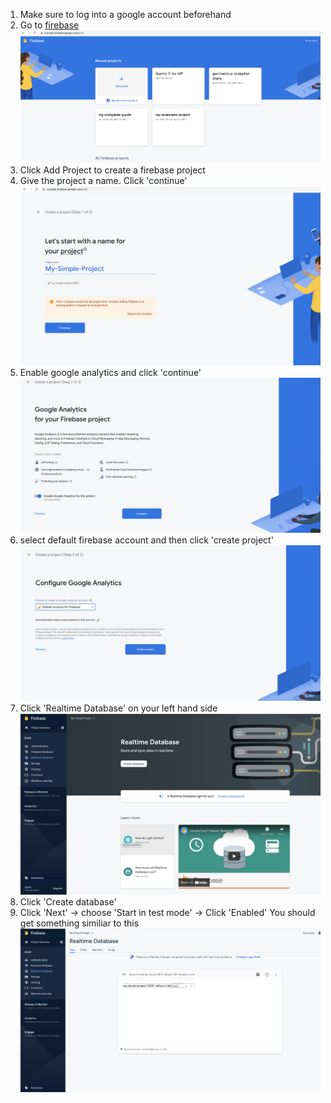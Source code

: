 

1. Make sure to log into a google account beforehand
2. Go to [firebase](https://console.firebase.google.com/)
![alt text](/assets/images/http-requests/1-firebase.png)
3. Click Add Project to create a firebase project
4. Give the project a name. Click 'continue'
![alt text](/assets/images/http-requests/2-firebase.png)
5. Enable google analytics and click 'continue'
![alt text](/assets/images/http-requests/3-firebase.png)
6. select default firebase account and then click 'create project'
![alt text](/assets/images/http-requests/4-firebase.png)
7. Click 'Realtime Database' on your left hand side
![alt text](/assets/images/http-requests/5-firebase.png)
8. Click 'Create database'
9. Click 'Next' -> choose 'Start in test mode' -> Click 'Enabled'
You should get something similiar to this 
![alt text](/assets/images/http-requests/6-firebase.png)
